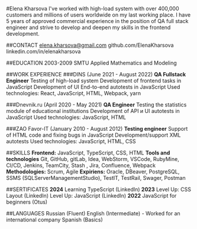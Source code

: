 #Elena Kharsova
I've worked with high-load system with over 400,000 customers and millions of users worldwide on my last  working place. I have 5 years of approved commercial experience in the position of QA full stack engineer and strive to develop and deepen my skills in the frontend development. 

##CONTACT
 elena.kharsova@gmail.com
 github.com/ElenaKharsova
 linkedin.com/in/elenakharsova

##EDUCATION
 2003-2009 SMTU Applied Mathematics and Modeling


##WORK EXPERIENCE
###DINS (June 2021 - August 2022)
**QA Fullstack Engineer**
 Testing of high-load system
 Development of frontend tasks in JavaScript
 Development of UI End-to-end autotests in JavaScript
 Used technologies: React, JavaScript, HTML, Webpack, yarn

###Dnevnik.ru (April 2020 - May 2021)
**QA Engineer**
 Testing the statistics module of educational institutions
 Development of API и UI autotests in JavaScript
 Used technologies: JavaScript, HTML

###ZAO Favor-IT (January 2010 - August 2012)
**Testing engineer**
 Support of HTML code and fixing bugs in JavaScript
 Development/support XML autotests
 Used technologies: JavaScript, HTML, CSS

##SKILLS
 **Frontend:** JavaScript, TypeScript, CSS, HTML
 **Tools and technologies** Git, GitHub, gitLab, Idea, WebStorm, VSCode, RubyMine, CI/CD, Jenkins,  TeamCity, Stash , Jira, Confluence, Webpack
 **Methodologies:** Scrum, Agile
 **Expiriens:** Oracle, DBeaver, PostgreSQL, SSMS (SQLServerManagementStudio), TestIT, TestRail, Swager, Postman

##SERTIFICATES
 **2024** Learning TypeScript (LinkedIn)
 **2023** Level Up: CSS Layout (LinkedIn)
      Level Up: JavaScript (LinkedIn)
 **2022** JavaScript for beginners (Otus)

##LANGUAGES
 Russian (Fluent)
 English (Intermediate) - Worked for an international company
 Spanish (Basics)
